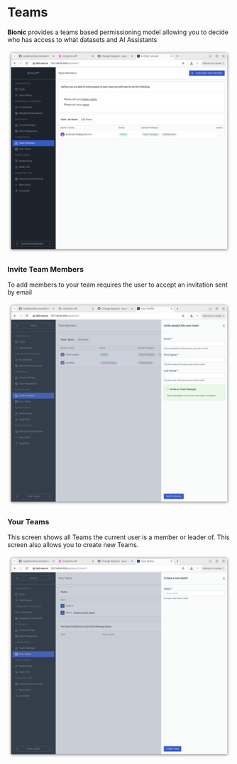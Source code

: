 # Teams

**Bionic** provides a teams based permissioning model allowing you to decide who has access to what datasets and AI Assistants

![Alt text](teams-screen.png "Teams Screen")


### Invite Team Members

To add members to your team requires the user to accept an invitation sent by email

![Alt text](invite-members.png "Invite Members Screen")



### Your Teams

This screen shows all Teams the current user is a member or leader of.
This screen also allows you to create new Teams.

![Alt text](new-teams.png "New Teams Screen")